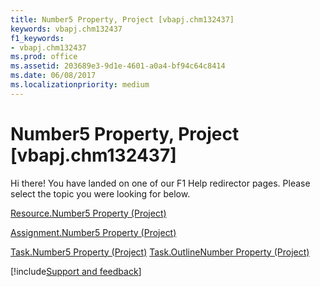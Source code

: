 ```yaml
---
title: Number5 Property, Project [vbapj.chm132437]
keywords: vbapj.chm132437
f1_keywords:
- vbapj.chm132437
ms.prod: office
ms.assetid: 203689e3-9d1e-4601-a0a4-bf94c64c8414
ms.date: 06/08/2017
ms.localizationpriority: medium
---
```



# Number5 Property, Project [vbapj.chm132437]

Hi there! You have landed on one of our F1 Help redirector pages. Please select the topic you were looking for below.

[Resource.Number5 Property (Project)](https://msdn.microsoft.com/library/681e6417-3015-982c-314b-25b9cccc2983%28Office.15%29.aspx)

[Assignment.Number5 Property (Project)](https://msdn.microsoft.com/library/7c3595ad-caa9-2bce-6d31-8f7e114d4445%28Office.15%29.aspx)

[Task.Number5 Property (Project)](https://msdn.microsoft.com/library/da7d7c45-b202-8e2c-af6a-c1bf0b1c605e%28Office.15%29.aspx)
[Task.OutlineNumber Property (Project)](https://msdn.microsoft.com/library/68c0a85b-99e2-7624-705b-c67e8ad96fc7%28Office.15%29.aspx)

[!include[Support and feedback](~/includes/feedback-boilerplate.md)]